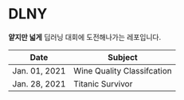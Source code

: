 # DLNY
**얕지만 넓게** 딥러닝 대회에 도전해나가는 레포입니다.

|Date|Subject|
|-|-|
|Jan. 01, 2021| Wine Quality Classifcation|
|Jan. 28, 2021| Titanic Survivor|
